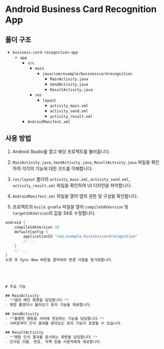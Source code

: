 # Android Business Card Recognition App

## 폴더 구조

- `business-card-recognition-app`
  - `app`
    - `src`
      - `main`
        - `java/com/example/businesscardrecognition`
          - `MainActivity.java`
          - `SendActivity.java`
          - `ResultActivity.java`
      - `res`
        - `layout`
          - `activity_main.xml`
          - `activity_send.xml`
          - `activity_result.xml`
    - `AndroidManifest.xml`

## 사용 방법

1. Android Studio를 열고 해당 프로젝트를 불러옵니다.

2. `MainActivity.java`, `SendActivity.java`, `ResultActivity.java` 파일을 확인하여 각각의 기능에 대한 코드를 이해합니다.

3. `res/layout` 폴더의 `activity_main.xml`, `activity_send.xml`, `activity_result.xml` 파일을 확인하여 UI 디자인을 파악합니다.

4. `AndroidManifest.xml` 파일을 열어 앱의 권한 및 구성을 확인합니다.

5. 프로젝트의 `build.gradle` 파일을 열어 `compileSdkVersion` 및 `targetSdkVersion`의 값을 34로 수정합니다.

```gradle
android {
    compileSdkVersion 34
    defaultConfig {
        applicationId "com.example.businesscardrecognition"
        // ...
    }
    // ...
}
수정 후 Sync Now 버튼을 클릭하여 변경 사항을 동기화합니다.





# 주요 기능

## MainActivity
- **앱의 메인 화면을 담당합니다.**
- 명함 촬영이나 불러오기 등의 기능을 제공합니다.

## SendActivity
- **촬영한 명함을 서버에 전송하는 기능을 담당합니다.**
- 서버로부터 인식 결과를 받아오는 등의 기능이 포함될 수 있습니다.

## ResultActivity
- **명함 인식 결과를 표시하는 화면을 담당합니다.**
- 인식된 이름, 번호, 직책 등을 사용자에게 제공합니다.
